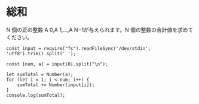 # 総和
N 個の正の整数 A 0,A 1,…,A N−1が与えられます。N 個の整数の合計値を求めてください。

```
const input = require("fs").readFileSync('/dev/stdin', 'utf8').trim().split(' ');

const [num, a] = input[0].split("\n");

let sumTotal = Number(a);
for (let i = 1; i < num; i++) {
    sumTotal += Number(input[i]);
}
console.log(sumTotal);
```
